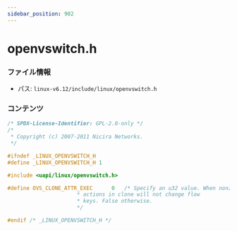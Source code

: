 ```yaml
---
sidebar_position: 902
---
```

# openvswitch.h

### ファイル情報

- パス: `linux-v6.12/include/linux/openvswitch.h`

### コンテンツ

```h
/* SPDX-License-Identifier: GPL-2.0-only */
/*
 * Copyright (c) 2007-2011 Nicira Networks.
 */

#ifndef _LINUX_OPENVSWITCH_H
#define _LINUX_OPENVSWITCH_H 1

#include <uapi/linux/openvswitch.h>

#define OVS_CLONE_ATTR_EXEC      0   /* Specify an u32 value. When nonzero,
				      * actions in clone will not change flow
				      * keys. False otherwise.
				      */

#endif /* _LINUX_OPENVSWITCH_H */

```

